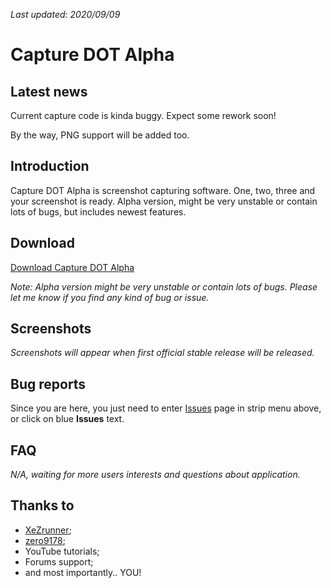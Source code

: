 *Last updated: 2020/09/09*

# Capture DOT Alpha

## Latest news

Current capture code is kinda buggy. Expect some rework soon!

By the way, PNG support will be added too.

## Introduction

Capture DOT Alpha is screenshot capturing software. One, two, three and your screenshot is ready.
Alpha version, might be very unstable or contain lots of bugs, but includes newest features.

## Download

[Download Capture DOT Alpha](https://github.com/ncyxie/Capture-DOT-Alpha/releases/)

*Note: Alpha version might be very unstable or contain lots of bugs. Please let me know if you
find any kind of bug or issue.*

## Screenshots

*Screenshots will appear when first official stable release will be released.*

## Bug reports

Since you are here, you just need to enter [Issues](https://github.com/ncyxie/Notepad-Dot/issues/) page in
strip menu above, or click on blue **Issues** text.

## FAQ

*N/A, waiting for more users interests and questions about application.*

## Thanks to

- [XeZrunner](https://github.com/XeZrunner/);
- [zero9178](https://github.com/zero9178/);
- YouTube tutorials;
- Forums support;
- and most importantly.. YOU!
